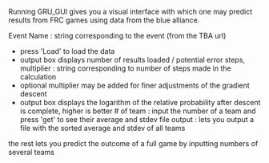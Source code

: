Running GRU_GUI gives you a visual interface with which one may predict results from FRC games using data from the blue alliance.

Event Name : string corresponding to the event (from the TBA url)
- press 'Load' to load the data
- output box displays number of results loaded / potential error
steps, multiplier : string corresponding to number of steps made in the calculation
- optional multiplier may be added for finer adjustments of the gradient descent
- output box displays the logarithm of the relative probability after descent is complete, higher is better
\# of team : input the number of a team and press 'get' to see their average and stdev
file output : lets you output a file with the sorted average and stdev of all teams

the rest lets you predict the outcome of a full game by inputting numbers of several teams